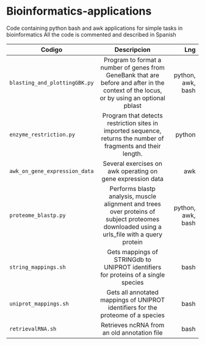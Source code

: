 # Bioinformatics-applications
Code containing python bash and awk applications for simple tasks in bioinformatics
All the code is commented and described in Spanish

| Codigo   |      Descripcion      |  Lng |
|----------|:-------------:|------:|
| `blasting_and_plottingGBK.py` |  Program to format a number of genes from GeneBank that are before and after in the context of the locus, or by using an optional pblast | python, awk, bash |
| `enzyme_restriction.py` |   Program that detects restriction sites in imported sequence, returns the number of fragments and their length.   |   python |
| `awk_on_gene_expression_data` | Several exercises on awk operating on gene expression data | awk |
| `proteome_blastp.py` | Performs blastp analysis, muscle alignment and trees over proteins of subject proteomes downloaded using a urls_file with a query protein | python, awk, bash |
| `string_mappings.sh` | Gets mappings of STRINGdb to UNIPROT identifiers for proteins of a single species | bash |
| `uniprot_mappings.sh` | Gets all annotated mappings of UNIPROT identifiers for the proteome of a species| bash |
| `retrievalRNA.sh` | Retrieves ncRNA from an old annotation file | bash |
